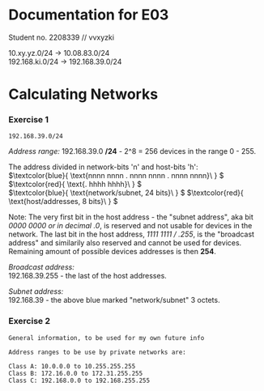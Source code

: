 # Documentation for E03

Student no. 2208339  // vvxyzki

10.xy.yz.0/24     ->     10.08.83.0/24 \
192.168.ki.0/24   ->     192.168.39.0/24

# Calculating Networks

### Exercise 1
```
192.168.39.0/24
```
*Address range:* 
192.168.39.0 **/24**  -  2^8 = 256 devices in the range 0 - 255.

The address divided in network-bits 'n' and host-bits 'h': \
$`\textcolor{blue}{ \text{nnnn nnnn . nnnn nnnn . nnnn nnnn}\  } `$ $`\textcolor{red}{ \text{. hhhh hhhh}\  } `$ \
$`\textcolor{blue}{ \text{network/subnet, 24 bits}\  } `$ $`\textcolor{red}{ \text{host/addresses, 8 bits}\  } `$


Note: The very first bit in the host address - the "subnet address", aka bit *0000 0000 or in decimal .0*, is reserved and not usable for devices in the network.
The last bit in the host address, *1111 1111 / .255*, is the "broadcast address" and similarily also reserved and cannot be used for devices. 
Remaining amount of possible devices addresses is  then **254**. 

*Broadcast address:*  \
192.168.39.255 - the last of the host addresses.

*Subnet address:* \
192.168.39 - the above blue marked "network/subnet" 3 octets. 

### Exercise 2

```
General information, to be used for my own future info

Address ranges to be use by private networks are:

Class A: 10.0.0.0 to 10.255.255.255
Class B: 172.16.0.0 to 172.31.255.255
Class C: 192.168.0.0 to 192.168.255.255
```
